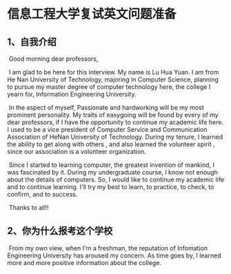 # 信息工程大学复试英文问题准备

## 1、自我介绍

​	Good morning dear professors,

​	I am glad to be here for this interview. My name is Lu Hua Yuan. I am from He Nan University of Technology, majoring in Computer Science,   planning to pursue my master degree of computer technology here,   the college I yearn for, Information Engineering University.

​	In the aspect of myself, Passionate and hardworking will be my most prominent personality.  My traits of easygoing will be found by every of my dear professors, if I have the opportunity to continue my academic life here.  I used to be a vice president of Computer Service and Communication Association of HeNan University of Technology. During my tenure, I learned the ability to get along with others , and also learned the volunteer spirit , since our association is a volunteer organization.

​	Since I started to learning computer,  the greatest invention of mankind,  I was fascinated by it. During my undergraduate course, I know not enough about the details of computers. So, I would like to continue my academic life and to continue learning. I'll try my best to learn, to practice, to check, to confirm, and to success.

​	Thanks to all!!

## 2、你为什么报考这个学校

​	From my own view,  when I'm a freshman, the reputation of Infomation Engineering University has aroused my concern. As time goes by, I learned more and more positive information about the college. 